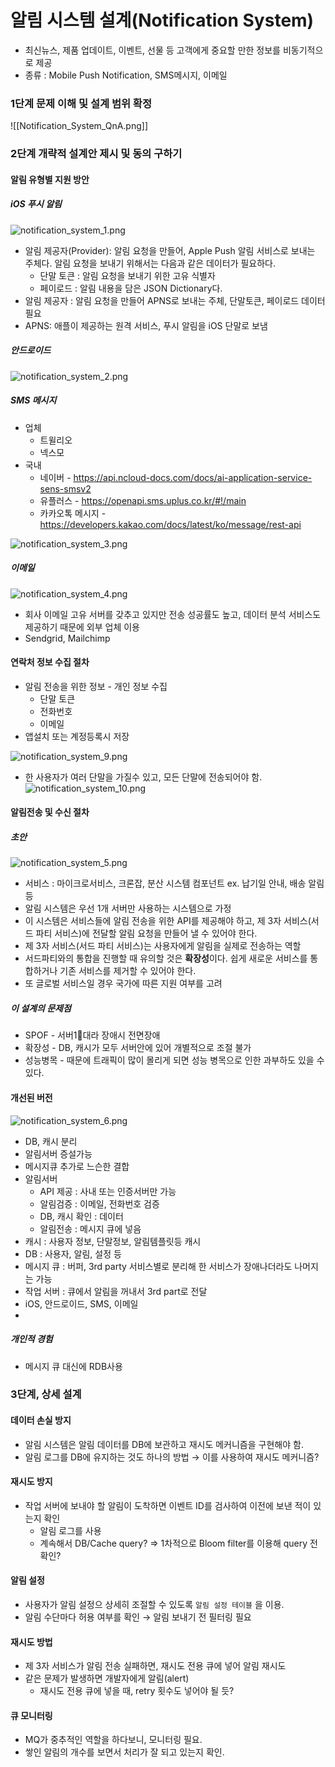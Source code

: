 # 알림 시스템 설계(Notification System)

- 최신뉴스, 제품 업데이트, 이벤트, 선물 등 고객에게 중요할 만한 정보를 비동기적으로 제공
- 종류 : Mobile Push Notification, SMS메시지, 이메일

### 1단계 문제 이해 및 설계 범위 확정
![[Notification_System_QnA.png]]

### 2단계 개략적 설계안 제시 및 동의 구하기

#### 알림 유형별 지원 방안
 
##### iOS 푸시 알림

![notification_system_1.png](assets/notification_system_1.png)

- 알림 제공자(Provider): 알림 요청을 만들어, Apple Push 알림 서비스로 보내는 주체다. 알림 요청을 보내기 위해서는 다음과 같은 데이터가 필요하다.
	- 단말 토큰 : 알림 요청을 보내기 위한 고유 식별자
	- 페이로드 : 알림 내용을 담은 JSON Dictionary다.
- 알림 제공자 : 알림 요청을 만들어 APNS로 보내는 주체, 단말토큰, 페이로드 데이터 필요
- APNS: 애플이 제공하는 원격 서비스, 푸시 알림을 iOS 단말로 보냄
 
##### 안드로이드
 
![notification_system_2.png](assets/notification_system_2.png)

##### SMS 메시지
- 업체
	- 트윌리오
	- 넥스모
- 국내
	- 네이버 - https://api.ncloud-docs.com/docs/ai-application-service-sens-smsv2
	- 유플러스 - https://openapi.sms.uplus.co.kr/#!/main
	- 카카오톡 메시지 - https://developers.kakao.com/docs/latest/ko/message/rest-api

![notification_system_3.png](assets/notification_system_3.png)
 
##### 이메일

![notification_system_4.png](assets/notification_system_4.png)
- 회사 이메일 고유 서버를 갖추고 있지만 전송 성공률도 높고, 데이터 분석 서비스도 제공하기 때문에 외부 업체 이용
- Sendgrid, Mailchimp

 
#### 연락처 정보 수집 절차
- 알림 전송을 위한 정보 - 개인 정보 수집
	- 단말 토큰
	- 전화번호
	- 이메일
- 앱설치 또는 계정등록시 저장

![notification_system_9.png](assets/notification_system_9.png)

- 한 사용자가 여러 단말을 가질수 있고, 모든 단말에 전송되어야 함.
![notification_system_10.png](assets/notification_system_10.png)

#### 알림전송 및 수신 절차
##### 초안

![notification_system_5.png](assets/notification_system_5.png)
- 서비스 : 마이크로서비스, 크론잡, 분산 시스템 컴포넌트 ex. 납기일 안내, 배송 알림 등
- 알림 시스템은 우선 1개 서버만 사용하는 시스템으로 가정
- 이 시스템은 서비스들에 알림 전송을 위한 API를 제공해야 하고, 제 3자 서비스(서드 파티 서비스)에 전달할 알림 요청을 만들어 낼 수 있어야 한다.
- 제 3자 서비스(서드 파티 서비스)는 사용자에게 알림을 실제로 전송하는 역할
- 서드파티와의 통합을 진행할 때 유의할 것은 **확장성**이다. 쉽게 새로운 서비스를 통합하거나 기존 서비스를 제거할 수 있어야 한다.
- 또 글로벌 서비스일 경우 국가에 따른 지원 여부를 고려

##### 이 설계의 문제점
- SPOF - 서버1대라 장애시 전면장애
- 확장성 - DB, 캐시가 모두 서버안에 있어 개별적으로 조절 불가
- 성능병목 - 때문에 트래픽이 많이 몰리게 되면 성능 병목으로 인한 과부하도 있을 수 있다.

#### 개선된 버전

![notification_system_6.png](assets/notification_system_6.png)

- DB, 캐시 분리
- 알림서버 증설가능
- 메시지큐 추가로 느슨한 결합
- 알림서버
	- API 제공 : 사내 또는 인증서버만 가능
	- 알림검증 : 이메일, 전화번호 검증
	- DB, 캐시 확인 : 데이터
	- 알림전송 : 메시지 큐에 넣음
- 캐시 : 사용자 정보, 단말정보, 알림템플릿등 캐시
- DB : 사용자, 알림, 설정 등
- 메시지 큐 : 버퍼, 3rd party 서비스별로 분리해 한 서비스가 장애나더라도 나머지는 가능
- 작업 서버 : 큐에서 알림을 꺼내서 3rd part로 전달
- iOS, 안드로이드, SMS, 이메일 
- 

##### 개인적 경험
- 메시지 큐 대신에 RDB사용


### 3단계, 상세 설계
#### 데이터 손실 방지

- 알림 시스템은 알림 데이터를 DB에 보관하고 재시도 메커니즘을 구현해야 함.
- 알림 로그를 DB에 유지하는 것도 하나의 방법 → 이를 사용하여 재시도 메커니즘?

#### 재시도 방지

- 작업 서버에 보내야 할 알림이 도착하면 이벤트 ID를 검사하여 이전에 보낸 적이 있는지 확인
    - 알림 로그를 사용
    - 계속해서 DB/Cache query? ⇒ 1차적으로 Bloom filter를 이용해 query 전 확인?

#### 알림 설정

- 사용자가 알림 설정으 상세히 조절할 수 있도록 `알림 설정 테이블` 을 이용.
- 알림 수단마다 허용 여부를 확인 → 알림 보내기 전 필터링 필요

#### 재시도 방법

- 제 3자 서비스가 알림 전송 실패하면, 재시도 전용 큐에 넣어 알림 재시도
- 같은 문제가 발생하면 개발자에게 알림(alert)
    - 재시도 전용 큐에 넣을 때, retry 횟수도 넣어야 될 듯?

#### 큐 모니터링

- MQ가 중추적인 역할을 하다보니, 모니터링 필요.
- 쌓인 알림의 개수를 보면서 처리가 잘 되고 있는지 확인.
